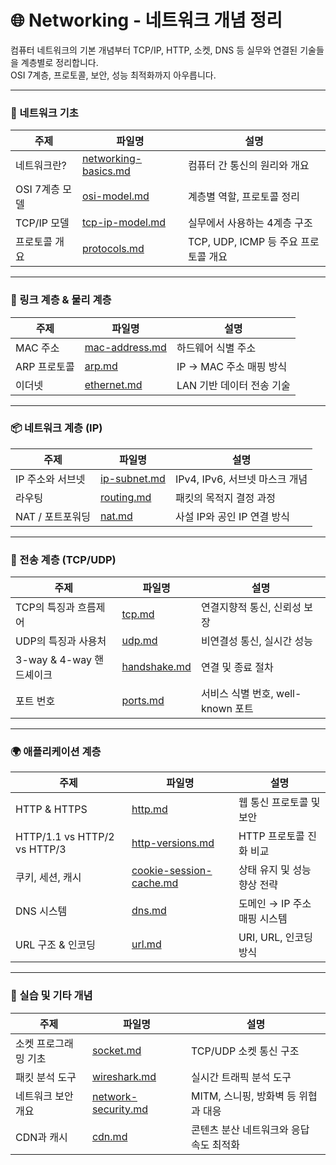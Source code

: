 # 🌐 Networking - 네트워크 개념 정리

컴퓨터 네트워크의 기본 개념부터 TCP/IP, HTTP, 소켓, DNS 등 실무와 연결된 기술들을 계층별로 정리합니다.  
OSI 7계층, 프로토콜, 보안, 성능 최적화까지 아우릅니다.

---

### 🧱 네트워크 기초
| 주제 | 파일명 | 설명 |
|------|--------|------|
| 네트워크란? | [networking-basics.md](./notes/what-is-networking.md) | 컴퓨터 간 통신의 원리와 개요 |
| OSI 7계층 모델 | [osi-model.md](./notes/osi-model.md) | 계층별 역할, 프로토콜 정리 |
| TCP/IP 모델 | [tcp-ip-model.md](./notes/tcp-ip-model.md) | 실무에서 사용하는 4계층 구조 |
| 프로토콜 개요 | [protocols.md](./notes/protocols.md) | TCP, UDP, ICMP 등 주요 프로토콜 개요 |

---

### 🔗 링크 계층 & 물리 계층
| 주제 | 파일명 | 설명 |
|------|--------|------|
| MAC 주소 | [mac-address.md](./notes/mac-address.md) | 하드웨어 식별 주소 |
| ARP 프로토콜 | [arp.md](./notes/arp.md) | IP → MAC 주소 매핑 방식 |
| 이더넷 | [ethernet.md](./notes/ethernet.md) | LAN 기반 데이터 전송 기술 |

---

### 📦 네트워크 계층 (IP)
| 주제 | 파일명 | 설명 |
|------|--------|------|
| IP 주소와 서브넷 | [ip-subnet.md](./notes/ip-subnet.md) | IPv4, IPv6, 서브넷 마스크 개념 |
| 라우팅 | [routing.md](./notes/routing.md) | 패킷의 목적지 결정 과정 |
| NAT / 포트포워딩 | [nat.md](./notes/nat.md) | 사설 IP와 공인 IP 연결 방식 |

---

### 🧭 전송 계층 (TCP/UDP)
| 주제 | 파일명 | 설명 |
|------|--------|------|
| TCP의 특징과 흐름제어 | [tcp.md](./notes/tcp.md) | 연결지향적 통신, 신뢰성 보장 |
| UDP의 특징과 사용처 | [udp.md](./notes/udp.md) | 비연결성 통신, 실시간 성능 |
| 3-way & 4-way 핸드셰이크 | [handshake.md](./notes/handshake.md) | 연결 및 종료 절차 |
| 포트 번호 | [ports.md](./notes/ports.md) | 서비스 식별 번호, well-known 포트 |

---

### 🌍 애플리케이션 계층
| 주제 | 파일명 | 설명 |
|------|--------|------|
| HTTP & HTTPS | [http.md](./notes/http.md) | 웹 통신 프로토콜 및 보안 |
| HTTP/1.1 vs HTTP/2 vs HTTP/3 | [http-versions.md](./notes/http-versions.md) | HTTP 프로토콜 진화 비교 |
| 쿠키, 세션, 캐시 | [cookie-session-cache.md](./notes/cookie-session-cache.md) | 상태 유지 및 성능 향상 전략 |
| DNS 시스템 | [dns.md](./notes/dns.md) | 도메인 → IP 주소 매핑 시스템 |
| URL 구조 & 인코딩 | [url.md](./notes/url.md) | URI, URL, 인코딩 방식 |

---

### 🧪 실습 및 기타 개념
| 주제 | 파일명 | 설명 |
|------|--------|------|
| 소켓 프로그래밍 기초 | [socket.md](./notes/socket.md) | TCP/UDP 소켓 통신 구조 |
| 패킷 분석 도구 | [wireshark.md](./notes/wireshark.md) | 실시간 트래픽 분석 도구 |
| 네트워크 보안 개요 | [network-security.md](./notes/network-security.md) | MITM, 스니핑, 방화벽 등 위협과 대응 |
| CDN과 캐시 | [cdn.md](./notes/cdn.md) | 콘텐츠 분산 네트워크와 응답 속도 최적화 |

